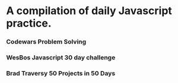 # A compilation of daily Javascript practice. 

### Codewars Problem Solving
### WesBos Javascript 30 day challenge
### Brad Traversy 50 Projects in 50 Days
